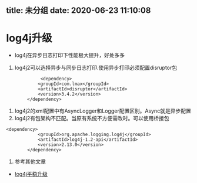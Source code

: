 title: 未分组
date: 2020-06-23 11:10:08
---------
# log4j升级

* log4j在异步日志打印下性能极大提升，好处多多

1. log4j2可以选择异步与同步日志打印.使用异步打印必须配置disruptor包
```
             <dependency>
			<groupId>com.lmax</groupId>
			<artifactId>disruptor</artifactId>
			<version>3.4.2</version>
		</dependency>
```

1. log4j2的xml配置中有AsyncLogger和Logger配置区别。Async就是异步配置
1. log4j2有包架构不匹配。当原有系统不方便需改时。可以使用桥接包
```
<dependency>
			<groupId>org.apache.logging.log4j</groupId>
			<artifactId>log4j-1.2-api</artifactId>
			<version>2.13.0</version>
		</dependency>
```

1. 参考其他文章
  * [log4j平稳升级](https://www.cnblogs.com/hujunzheng/p/9937097.html)